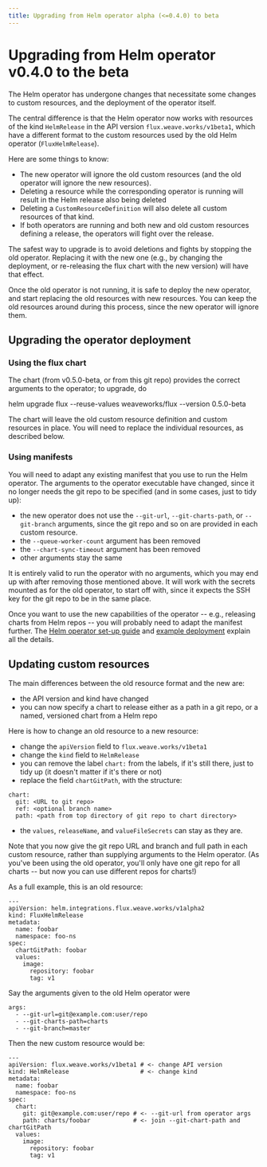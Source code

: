 ```yaml
---
title: Upgrading from Helm operator alpha (<=0.4.0) to beta
---
```


# Upgrading from Helm operator v0.4.0 to the beta

The Helm operator has undergone changes that necessitate some changes
to custom resources, and the deployment of the operator itself.

The central difference is that the Helm operator now works with
resources of the kind `HelmRelease` in the API version
`flux.weave.works/v1beta1`, which have a different format to the
custom resources used by the old Helm operator (`FluxHelmRelease`).

Here are some things to know:

 - The new operator will ignore the old custom resources (and the old
   operator will ignore the new resources).
 - Deleting a resource while the corresponding operator is running
   will result in the Helm release also being deleted
 - Deleting a `CustomResourceDefinition` will also delete all
   custom resources of that kind.
 - If both operators are running and both new and old custom resources
   defining a release, the operators will fight over the release.

The safest way to upgrade is to avoid deletions and fights by stopping
the old operator. Replacing it with the new one (e.g., by changing the
deployment, or re-releasing the flux chart with the new version) will
have that effect.

Once the old operator is not running, it is safe to deploy the new
operator, and start replacing the old resources with new
resources. You can keep the old resources around during this process,
since the new operator will ignore them.

## Upgrading the operator deployment

### Using the flux chart

The chart (from v0.5.0-beta, or from this git repo) provides the
correct arguments to the operator; to upgrade, do

   helm upgrade flux --reuse-values weaveworks/flux --version 0.5.0-beta

The chart will leave the old custom resource definition and custom
resources in place. You will need to replace the individual resources,
as described below.

### Using manifests

You will need to adapt any existing manifest that you use to run the
Helm operator. The arguments to the operator executable have changed,
since it no longer needs the git repo to be specified (and in some
cases, just to tidy up):

 - the new operator does not use the `--git-url`, `--git-charts-path`,
   or `--git-branch` arguments, since the git repo and so on are
   provided in each custom resource.
 - the `--queue-worker-count` argument has been removed
 - the `--chart-sync-timeout` argument has been removed
 - other arguments stay the same

It is entirely valid to run the operator with no arguments, which you
may end up with after removing those mentioned above. It will work
with the secrets mounted as for the old operator, to start off with,
since it expects the SSH key for the git repo to be in the same place.

Once you want to use the new capabilities of the operator -- e.g.,
releasing charts from Helm repos -- you will probably need to adapt
the manifest further. The [Helm operator set-up
guide](./helm-integration.md) and [example
deployment](../deploy-helm/helm-operator-deployment.yaml) explain all
the details.

## Updating custom resources

The main differences between the old resource format and the new are:

 - the API version and kind have changed
 - you can now specify a chart to release either as a path in a git
   repo, or a named, versioned chart from a Helm repo

Here is how to change an old resource to a new resource:

 - change the `apiVersion` field to `flux.weave.works/v1beta1`
 - change the `kind` field to `HelmRelease`
 - you can remove the label `chart:` from the labels, if it's still
   there, just to tidy up (it doesn't matter if it's there or not)
 - replace the field `chartGitPath`, with the structure:

```
chart:
  git: <URL to git repo>
  ref: <optional branch name>
  path: <path from top directory of git repo to chart directory>
```

 - the `values`, `releaseName`, and `valueFileSecrets` can stay as
   they are.

Note that you now give the git repo URL and branch and full path in
each custom resource, rather than supplying arguments to the Helm
operator. (As you've been using the old operator, you'll only have one
git repo for all charts -- but now you can use different repos for
charts!)

As a full example, this is an old resource:

```
---
apiVersion: helm.integrations.flux.weave.works/v1alpha2
kind: FluxHelmRelease
metadata:
  name: foobar
  namespace: foo-ns
spec:
  chartGitPath: foobar
  values:
    image:
      repository: foobar
      tag: v1
```

Say the arguments given to the old Helm operator were

```
args:
  - --git-url=git@example.com:user/repo
  - --git-charts-path=charts
  - --git-branch=master
```

Then the new custom resource would be:

```
---
apiVersion: flux.weave.works/v1beta1 # <- change API version
kind: HelmRelease                    # <- change kind
metadata:
  name: foobar
  namespace: foo-ns
spec:
  chart:
    git: git@example.com:user/repo # <- --git-url from operator args
    path: charts/foobar            # <- join --git-chart-path and chartGitPath
  values:
    image:
      repository: foobar
      tag: v1
```
